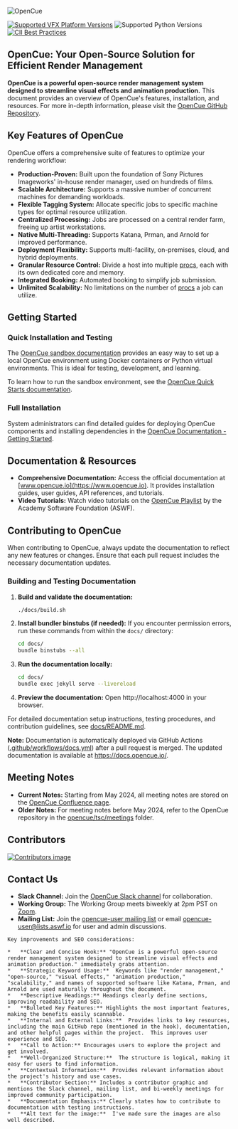 ![OpenCue](/images/opencue_logo_with_text.png)

[![Supported VFX Platform Versions](https://img.shields.io/badge/vfx%20platform-2021--2024-lightgrey.svg)](http://www.vfxplatform.com/)
![Supported Python Versions](https://img.shields.io/badge/python-3.6+-blue.svg)
[![CII Best Practices](https://bestpractices.coreinfrastructure.org/projects/2837/badge)](https://bestpractices.coreinfrastructure.org/projects/2837)

## OpenCue: Your Open-Source Solution for Efficient Render Management

**OpenCue is a powerful open-source render management system designed to streamline visual effects and animation production.**  This document provides an overview of OpenCue's features, installation, and resources.  For more in-depth information, please visit the [OpenCue GitHub Repository](https://github.com/AcademySoftwareFoundation/OpenCue).

## Key Features of OpenCue

OpenCue offers a comprehensive suite of features to optimize your rendering workflow:

*   **Production-Proven:** Built upon the foundation of Sony Pictures Imageworks' in-house render manager, used on hundreds of films.
*   **Scalable Architecture:** Supports a massive number of concurrent machines for demanding workloads.
*   **Flexible Tagging System:** Allocate specific jobs to specific machine types for optimal resource utilization.
*   **Centralized Processing:**  Jobs are processed on a central render farm, freeing up artist workstations.
*   **Native Multi-Threading:** Supports Katana, Prman, and Arnold for improved performance.
*   **Deployment Flexibility:** Supports multi-facility, on-premises, cloud, and hybrid deployments.
*   **Granular Resource Control:** Divide a host into multiple [procs](https://www.opencue.io/docs/concepts/glossary/#proc), each with its own dedicated core and memory.
*   **Integrated Booking:** Automated booking to simplify job submission.
*   **Unlimited Scalability:** No limitations on the number of [procs](https://www.opencue.io/docs/concepts/glossary/#proc) a job can utilize.

## Getting Started

### Quick Installation and Testing

The [OpenCue sandbox documentation](https://github.com/AcademySoftwareFoundation/OpenCue/blob/master/sandbox/README.md) provides an easy way to set up a local OpenCue environment using Docker containers or Python virtual environments. This is ideal for testing, development, and learning.

To learn how to run the sandbox environment, see the [OpenCue Quick Starts documentation](https://www.opencue.io/docs/quick-starts/).

### Full Installation

System administrators can find detailed guides for deploying OpenCue components and installing dependencies in the [OpenCue Documentation - Getting Started](https://www.opencue.io/docs/getting-started).

## Documentation & Resources

*   **Comprehensive Documentation:**  Access the official documentation at [www.opencue.io](https://www.opencue.io).  It provides installation guides, user guides, API references, and tutorials.
*   **Video Tutorials:** Watch video tutorials on the [OpenCue Playlist](https://www.youtube.com/playlist?list=PL9dZxafYCWmzSBEwVT2AQinmZolYqBzdp) by the Academy Software Foundation (ASWF).

## Contributing to OpenCue

When contributing to OpenCue, always update the documentation to reflect any new features or changes. Ensure that each pull request includes the necessary documentation updates.

### Building and Testing Documentation

1.  **Build and validate the documentation:**
    ```bash
    ./docs/build.sh
    ```
2.  **Install bundler binstubs (if needed):**  If you encounter permission errors, run these commands from within the `docs/` directory:
    ```bash
    cd docs/
    bundle binstubs --all
    ```
3.  **Run the documentation locally:**
    ```bash
    cd docs/
    bundle exec jekyll serve --livereload
    ```
4.  **Preview the documentation:** Open http://localhost:4000 in your browser.

For detailed documentation setup instructions, testing procedures, and contribution guidelines, see [docs/README.md](https://github.com/AcademySoftwareFoundation/OpenCue/blob/master/docs/README.md).

**Note:** Documentation is automatically deployed via GitHub Actions ([.github/workflows/docs.yml](https://github.com/AcademySoftwareFoundation/OpenCue/blob/master/.github/workflows/docs.yml)) after a pull request is merged. The updated documentation is available at https://docs.opencue.io/.

## Meeting Notes

*   **Current Notes:**  Starting from May 2024, all meeting notes are stored on the [OpenCue Confluence page](http://wiki.aswf.io/display/OPENCUE/OpenCue+Home).
*   **Older Notes:**  For meeting notes before May 2024, refer to the OpenCue repository in the [opencue/tsc/meetings](https://github.com/AcademySoftwareFoundation/OpenCue/tree/master/tsc/meetings) folder.

## Contributors

<a href="https://github.com/AcademySoftwareFoundation/OpenCue/graphs/contributors">
  <img src="https://contrib.rocks/image?repo=AcademySoftwareFoundation/OpenCue" alt="Contributors image" />
</a>

## Contact Us

*   **Slack Channel:** Join the [OpenCue Slack channel](https://academysoftwarefdn.slack.com/archives/CMFPXV39Q) for collaboration.
*   **Working Group:**  The Working Group meets biweekly at 2pm PST on [Zoom](https://www.google.com/url?q=https://zoom-lfx.platform.linuxfoundation.org/meeting/95509555934?password%3Da8d65f0e-c5f0-44fb-b362-d3ed0c22b7c1&sa=D&source=calendar&ust=1717863981078692&usg=AOvVaw1zRcYz7VPAwfwOXeBPpoM6).
*   **Mailing List:**  Join the [opencue-user mailing list](https://lists.aswf.io/g/opencue-user) or email <opencue-user@lists.aswf.io> for user and admin discussions.
```
Key improvements and SEO considerations:

*   **Clear and Concise Hook:** "OpenCue is a powerful open-source render management system designed to streamline visual effects and animation production." immediately grabs attention.
*   **Strategic Keyword Usage:**  Keywords like "render management," "open-source," "visual effects," "animation production," "scalability," and names of supported software like Katana, Prman, and Arnold are used naturally throughout the document.
*   **Descriptive Headings:** Headings clearly define sections, improving readability and SEO.
*   **Bulleted Key Features:** Highlights the most important features, making the benefits easily scannable.
*   **Internal and External Links:**  Provides links to key resources, including the main GitHub repo (mentioned in the hook), documentation, and other helpful pages within the project.  This improves user experience and SEO.
*   **Call to Action:** Encourages users to explore the project and get involved.
*   **Well-Organized Structure:**  The structure is logical, making it easy for users to find information.
*   **Contextual Information:**  Provides relevant information about the project's history and use cases.
*   **Contributor Section:** Includes a contributor graphic and mentions the Slack channel, mailing list, and bi-weekly meetings for improved community participation.
*   **Documentation Emphasis:** Clearly states how to contribute to documentation with testing instructions.
*   **Alt text for the image:**  I've made sure the images are also well described.